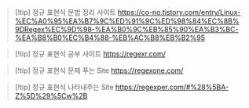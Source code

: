 
>[!tip] 정규 표현식 문법 정리 사이트
>https://co-no.tistory.com/entry/Linux-%EC%A0%95%EA%B7%9C%ED%91%9C%ED%98%84%EC%8B%9DRegex%EC%9D%98-%EA%B0%9C%EB%85%90%EA%B3%BC-%EA%B8%B0%EC%B4%88-%EB%AC%B8%EB%B2%95

>[!tip] 정규 표현식 공부 사이트
>https://regexr.com/

>[!tip] 정규 표현식 문제 푸는 Site
>https://regexone.com/

>[!tip] 정규 표현식 나타내주는 Site
>https://regexper.com/#%28%5BA-Z%5D%29%5Cw%2B


